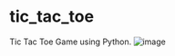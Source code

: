 # tic_tac_toe
Tic Tac Toe Game using Python.
![image](https://github.com/yashkawale/tic_tac_toe/assets/90922408/333411f5-4792-424c-990c-fcea84e3599c)
